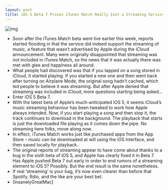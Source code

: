 ```yaml
---
layout: post
title: iOS 5 Beta 7 Proves iTunes Match Really Isnt a Streaming Service
---
```

![img](http://media.idownloadblog.com/wp-content/uploads/2011/08/iTunes-Match.png)
* Soon after the iTunes Match beta went live earlier this week, reports started flooding in that the service did indeed support the streaming of music, a feature that wasn’t advertised by Apple during the iCloud announcement. Many were originally disappointed that streaming was not included in iTunes Match, so the news that it was actually there was met with glee and happiness all around.
* What people had discovered was that if you tapped on a song stored in iCloud, it started playing. If you started a new one and then went back after turning on Airplane Mode, the original song hadn’t cached, which led people to believe it was streaming. But after Apple denied that streaming was included in iCloud, more questions starting being asked…
* Enter iOS 5 Beta 7.
* With the latest beta of Apple’s much-anticipated iOS 5, it seems iCloud’s music streaming behaviour has been tweaked to work how Apple always intended. Now, if you start playing a song and then stop it, the track continues to download in the background. The playback that starts is just the downloaded file playing as it comes down the pipe. No streaming here folks, move along now.
* In effect, iTunes Match works just like purchased apps from the App Store – music can be downloaded at will using the iOS interface, and then saved locally for playback.
* The original reports of streaming appear to have come about thanks to a bug in the sixth beta of iOS 5, and Apple has clearly fixed it in Beta 7. Has Apple pushed Beta 7 out early in order to end rumors of a streaming element to iOS 5? Possibly. But the end result is the same nonetheless.
* If real ‘streaming’ is your bag, it’s now even clearer than before that Spotify, Rdio, and the like are your best bet.
* [InsanelyGreatMac]

